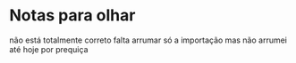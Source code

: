 # Notas para olhar

não está totalmente correto falta arrumar só a importação mas não arrumei até hoje por prequiça
